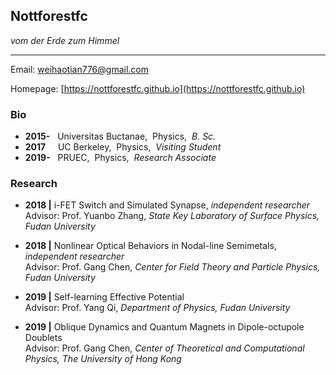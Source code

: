 ## Nottforestfc

_vom der Erde zum Himmel_

---

Email: [weihaotian776@gmail.com](weihaotian776@gmail.com)

Homepage: [https://nottforestfc.github.io](https://nottforestfc.github.io)

### Bio

- **2015-**    &nbsp; Universitas Buctanae,&nbsp; Physics,&nbsp; _B. Sc._
- **2017**     &nbsp; &nbsp; UC Berkeley,&nbsp; Physics,&nbsp; _Visiting Student_
- **2019-**    &nbsp; PRUEC,&nbsp; Physics,&nbsp; _Research Associate_

### Research

- **2018    |** i-FET Switch and Simulated Synapse, _independent researcher_ <br>
    Advisor: Prof. Yuanbo Zhang,
    _State Key Laboratory of Surface Physics, Fudan University_

- **2018     |** Nonlinear Optical Behaviors in Nodal-line Semimetals, _independent researcher_<br>
    Advisor: Prof. Gang Chen,
    _Center for Field Theory and Particle Physics, Fudan University_

- **2019     |** Self-learning Effective Potential<br>
    Advisor: Prof. Yang Qi,
    _Department of Physics, Fudan University_

- **2019     |** Oblique Dynamics and Quantum Magnets in Dipole-octupole Doublets<br>
    Advisor: Prof. Gang Chen,
    _Center of Theoretical and Computational Physics, The University of Hong Kong_

